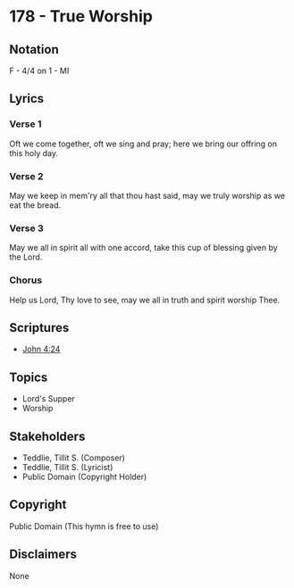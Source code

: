 # 178 - True Worship

## Notation

F - 4/4 on 1 - MI

## Lyrics

### Verse 1

Oft we come together, oft we sing and pray; here we bring our offring on this holy day.

### Verse 2

May we keep in mem'ry all that thou hast said, may we truly worship as we eat the bread.

### Verse 3

May we all in spirit all with one accord, take this cup of blessing given by the Lord.

### Chorus

Help us Lord, Thy love to see, may we all in truth and spirit worship Thee.


## Scriptures

- [John 4:24](https://www.biblegateway.com/passage/?search=John%204%3A24)

## Topics

- Lord's Supper
- Worship

## Stakeholders

- Teddlie, Tillit S. (Composer)
- Teddlie, Tillit S. (Lyricist)
- Public Domain (Copyright Holder)

## Copyright

Public Domain
(This hymn is free to use)

## Disclaimers

None

